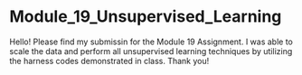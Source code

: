 # Module_19_Unsupervised_Learning
Hello! 
Please find my submissin for the Module 19 Assignment. 
I was able to scale the data and perform all unsupervised learning techniques 
by utilizing the harness codes demonstrated in class.
Thank you!